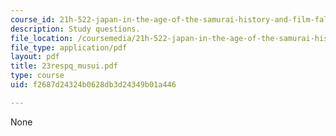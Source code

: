 ```yaml
---
course_id: 21h-522-japan-in-the-age-of-the-samurai-history-and-film-fall-2006
description: Study questions.
file_location: /coursemedia/21h-522-japan-in-the-age-of-the-samurai-history-and-film-fall-2006/f2687d24324b0628db3d24349b01a446_23respq_musui.pdf
file_type: application/pdf
layout: pdf
title: 23respq_musui.pdf
type: course
uid: f2687d24324b0628db3d24349b01a446

---
```

None